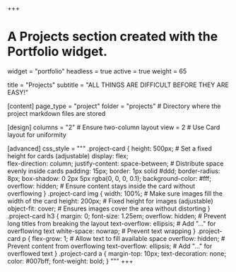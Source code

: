 +++
# A Projects section created with the Portfolio widget.
widget = "portfolio"
headless = true
active = true
weight = 65

title = "Projects"
subtitle = "ALL THINGS ARE DIFFICULT BEFORE THEY ARE EASY!"

[content]
  page_type = "project"
  folder = "projects"  # Directory where the project markdown files are stored

[design]
  columns = "2"  # Ensure two-column layout
  view = 2      # Use Card layout for uniformity

[advanced]
  css_style = """
    .project-card { 
      height: 500px;    # Set a fixed height for cards (adjustable)
      display: flex;    
      flex-direction: column; 
      justify-content: space-between;  # Distribute space evenly inside cards
      padding: 15px;
      border: 1px solid #ddd;
      border-radius: 8px;
      box-shadow: 0 2px 5px rgba(0, 0, 0, 0.1);
      background-color: #fff;
      overflow: hidden;   # Ensure content stays inside the card without overflowing
    }
    .project-card img {
      width: 100%;        # Make sure images fill the width of the card
      height: 200px;      # Fixed height for images (adjustable)
      object-fit: cover;  # Ensures images cover the area without distorting
    }
    .project-card h3 {
      margin: 0;
      font-size: 1.25em;
      overflow: hidden;   # Prevent long titles from breaking the layout
      text-overflow: ellipsis;  # Add "..." for overflowing text
      white-space: nowrap;  # Prevent text wrapping
    }
    .project-card p {
      flex-grow: 1;       # Allow text to fill available space
      overflow: hidden;   # Prevent content from overflowing
      text-overflow: ellipsis; # Add "..." for overflowed text
    }
    .project-card a {
      margin-top: 10px;
      text-decoration: none;
      color: #007bff;
      font-weight: bold;
    }
  """
+++